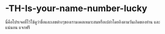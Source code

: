 # -TH-Is-your-name-number-lucky
นี่คือโปรเจคที่ไว้ใช้ดูว่าชื่อและเลขต่างๆของเรามงคลเหมาะสมหรือเปล่าโดยอิงตามวันเกิดของท่าน และแน่นอน แจกฟรี
